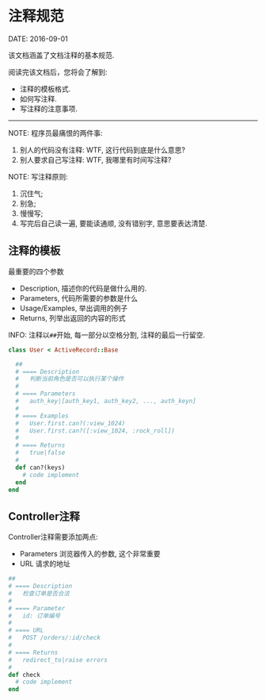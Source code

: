 注释规范
========

DATE: 2016-09-01

该文档涵盖了文档注释的基本规范.

阅读完该文档后，您将会了解到:

* 注释的模板格式.
* 如何写注释.
* 写注释的注意事项.

--------------------------------------------------------------------------------

NOTE: 程序员最痛恨的两件事:
1. 别人的代码没有注释: WTF, 这行代码到底是什么意思?
2. 别人要求自己写注释: WTF, 我哪里有时间写注释?

NOTE: 写注释原则:
1. 沉住气;
2. 别急;
3. 慢慢写;
4. 写完后自己读一遍, 要能读通顺, 没有错别字, 意思要表达清楚.

注释的模板
----------
最重要的四个参数

- Description,    描述你的代码是做什么用的.
- Parameters,     代码所需要的参数是什么
- Usage/Examples, 举出调用的例子
- Returns,        列举出返回的内容的形式

INFO: 注释以`##`开始, 每一部分以空格分割, 注释的最后一行留空.

```ruby
class User < ActiveRecord::Base

  ##
  # ==== Description
  #   判断当前角色是否可以执行某个操作
  #
  # ==== Parameters
  #   auth_key|[auth_key1, auth_key2, ..., auth_keyn]
  #
  # ==== Examples
  #   User.first.can?(:view_1024)
  #   User.first.can?([:view_1024, :rock_roll])
  #
  # ==== Returns
  #   true|false
  #
  def can?(keys)
    # code implement
  end
end
```

Controller注释
--------------
Controller注释需要添加两点:

- Parameters 浏览器传入的参数, 这个非常重要
- URL        请求的地址

```ruby
##
# ==== Description
#   检查订单是否合法
#
# ==== Parameter
#   id: 订单编号
#
# ==== URL
#   POST /orders/:id/check
#
# ==== Returns
#   redirect_to|raise errors
#
def check
  # code implement
end
```

